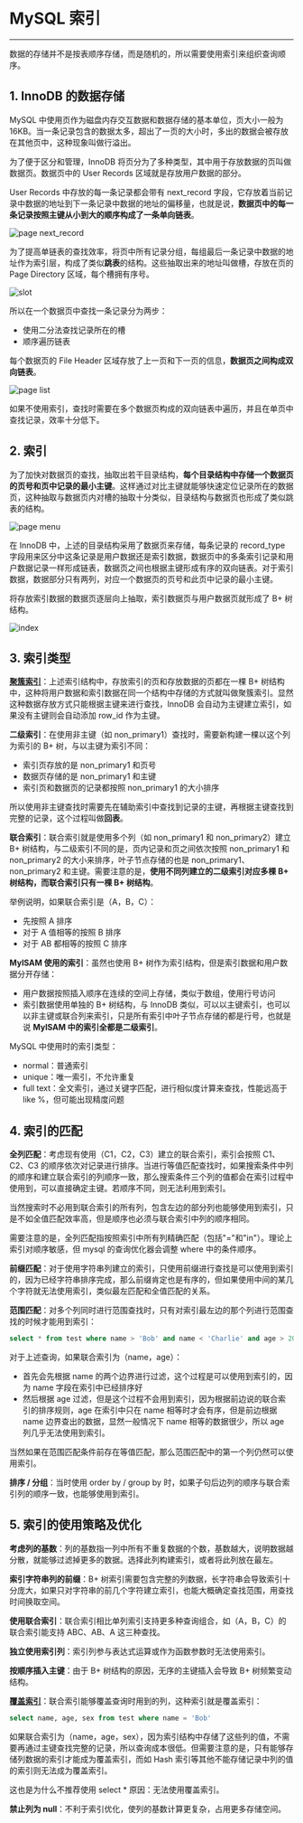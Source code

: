 # MySQL 索引

---

数据的存储并不是按表顺序存储，而是随机的，所以需要使用索引来组织查询顺序。

## 1. InnoDB 的数据存储

MySQL 中使用页作为磁盘内存交互数据和数据存储的基本单位，页大小一般为 16KB。当一条记录包含的数据太多，超出了一页的大小时，多出的数据会被存放在其他页中，这种现象叫做行溢出。

为了便于区分和管理，InnoDB 将页分为了多种类型，其中用于存放数据的页叫做数据页。数据页中的 User Records 区域就是存放用户数据的部分。

User Records 中存放的每一条记录都会带有 next_record 字段，它存放着当前记录中数据的地址到下一条记录中数据的地址的偏移量，也就是说，**数据页中的每一条记录按照主键从小到大的顺序构成了一条单向链表**。

![page next_record](img/mysql_next_record.png)

为了提高单链表的查找效率，将页中所有记录分组，每组最后一条记录中数据的地址作为索引层，构成了类似**跳表**的结构。这些抽取出来的地址叫做槽，存放在页的 Page Directory 区域，每个槽拥有序号。

![slot](img/mysql_slot.png)

所以在一个数据页中查找一条记录分为两步：

* 使用二分法查找记录所在的槽
* 顺序遍历链表

每个数据页的 File Header 区域存放了上一页和下一页的信息，**数据页之间构成双向链表**。

![page list](img/mysql_page_list.png)

如果不使用索引，查找时需要在多个数据页构成的双向链表中遍历，并且在单页中查找记录，效率十分低下。

## 2. 索引

为了加快对数据页的查找，抽取出若干目录结构，**每个目录结构中存储一个数据页的页号和页中记录的最小主键**。这样通过对比主键就能够快速定位记录所在的数据页，这种抽取与数据页内对槽的抽取十分类似，目录结构与数据页也形成了类似跳表的结构。

![page menu](img/mysql_page_menu.png)

在 InnoDB 中，上述的目录结构采用了数据页来存储，每条记录的 record_type 字段用来区分中这条记录是用户数据还是索引数据，数据页中的多条索引记录和用户数据记录一样形成链表，数据页之间也根据主键形成有序的双向链表。对于索引数据，数据部分只有两列，对应一个数据页的页号和此页中记录的最小主键。

将存放索引数据的数据页逐层向上抽取，索引数据页与用户数据页就形成了 B+ 树结构。

![index](img/mysql_index.png)

## 3. 索引类型

**[聚簇索引](#clustered_index)**：上述索引结构中，存放索引的页和存放数据的页都在一棵 B+ 树结构中，这种将用户数据和索引数据在同一个结构中存储的方式就叫做聚簇索引。显然这种数据存放方式只能根据主键来进行查找，InnoDB 会自动为主键建立索引，如果没有主键则会自动添加 row_id 作为主键。

**二级索引**：在使用非主键（如 non_primary1）查找时，需要新构建一棵以这个列为索引的 B+ 树，与以主键为索引不同：

* 索引页存放的是 non_primary1 和页号
* 数据页存储的是 non_primary1 和主键
* 索引页和数据页的记录都按照 non_primary1 的大小排序

所以使用非主键查找时需要先在辅助索引中查找到记录的主键，再根据主键查找到完整的记录，这个过程叫做**回表**。

**联合索引**：联合索引就是使用多个列（如 non_primary1 和 non_primary2）建立 B+ 树结构，与二级索引不同的是，页内记录和页之间依次按照 non_primary1 和 non_primary2 的大小来排序，叶子节点存储的也是 non_primary1、non_primary2 和主键。需要注意的是，**使用不同列建立的二级索引对应多棵 B+ 树结构，而联合索引只有一棵 B+ 树结构**。

举例说明，如果联合索引是（A，B，C）：

* 先按照 A 排序
* 对于 A 值相等的按照 B 排序
* 对于 AB 都相等的按照 C 排序

**MyISAM 使用的索引**：虽然也使用 B+ 树作为索引结构，但是索引数据和用户数据分开存储：

* 用户数据按照插入顺序在连续的空间上存储，类似于数组，使用行号访问
* 索引数据使用单独的 B+ 树结构，与 InnoDB 类似，可以以主键索引，也可以以非主键或联合列来索引，只是所有索引中叶子节点存储的都是行号，也就是说 **MyISAM 中的索引全都是二级索引**。

MySQL 中使用时的索引类型：

* normal：普通索引
* unique：唯一索引，不允许重复
* full text：全文索引，通过关键字匹配，进行相似度计算来查找，性能远高于 like %，但可能出现精度问题

## 4. 索引的匹配

**全列匹配**：考虑现有使用（C1，C2，C3）建立的联合索引，索引会按照 C1、C2、C3 的顺序依次对记录进行排序。当进行等值匹配查找时，如果搜索条件中列的顺序和建立联合索引的列顺序一致，那么搜索条件三个列的值都会在索引过程中使用到，可以直接确定主键。若顺序不同，则无法利用到索引。

当然搜索时不必用到联合索引的所有列，包含左边的部分列也能够使用到索引，只是不如全值匹配效率高，但是顺序也必须与联合索引中列的顺序相同。

需要注意的是，全列匹配指按照索引中所有列精确匹配（包括"="和"in"）。理论上索引对顺序敏感，但 mysql 的查询优化器会调整 where 中的条件顺序。

**前缀匹配**：对于使用字符串列建立的索引，只使用前缀进行查找是可以使用到索引的，因为已经字符串排序完成，那么前缀肯定也是有序的，但如果使用中间的某几个字符就无法使用索引，类似最左匹配和全值匹配的关系。

**范围匹配**：对多个列同时进行范围查找时，只有对索引最左边的那个列进行范围查找的时候才能用到索引：

```sql
select * from test where name > 'Bob' and name < 'Charlie' and age > 20
```

对于上述查询，如果联合索引为（name，age）：

* 首先会先根据 name 的两个边界进行过滤，这个过程是可以使用到索引的，因为 name 字段在索引中已经排序好
* 然后根据 age 过滤，但是这个过程不会用到索引，因为根据前边说的联合索引的排序规则，age 在索引中只在 name 相等时才会有序，但是前边根据 name 边界查出的数据，显然一般情况下 name 相等的数据很少，所以 age 列几乎无法使用到索引。

当然如果在范围匹配条件前存在等值匹配，那么范围匹配中的第一个列仍然可以使用索引。

**排序 / 分组**：当时使用 order by / group by 时，如果子句后边列的顺序与联合索引列的顺序一致，也能够使用到索引。

## 5. 索引的使用策略及优化

**考虑列的基数**：列的基数指一列中所有不重复数据的个数，基数越大，说明数据越分散，就能够过滤掉更多的数据。选择此列构建索引，或者将此列放在最左。

**索引字符串列的前缀**：B+ 树索引需要包含完整的列数据，长字符串会导致索引十分庞大，如果只对字符串的前几个字符建立索引，也能大概确定查找范围，用查找时间换取空间。

**使用联合索引**：联合索引相比单列索引支持更多种查询组合，如（A，B，C）的联合索引能支持 ABC、AB、A 这三种查找。

**独立使用索引列**：索引列参与表达式运算或作为函数参数时无法使用索引。

**按顺序插入主键**：由于 B+ 树结构的原因，无序的主键插入会导致 B+ 树频繁变动结构。

**[覆盖索引](#cover_index)**：联合索引能够覆盖查询时用到的列，这种索引就是覆盖索引：

```sql
select name, age, sex from test where name = 'Bob'
```

如果联合索引为（name，age，sex），因为索引结构中存储了这些列的值，不需要再通过主键查找完整的记录，所以查询成本很低。但需要注意的是，只有能够存储列数据的索引才能成为覆盖索引，而如 Hash 索引等其他不能存储记录中列的值的索引则无法成为覆盖索引。

这也是为什么不推荐使用 select * 原因：无法使用覆盖索引。

**禁止列为 null**：不利于索引优化，使列的基数计算更复杂，占用更多存储空间。
